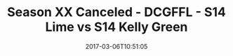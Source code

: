 ---
title: Season XX Canceled - DCGFFL - S14 Lime vs S14 Kelly Green
teams-score:
- team: _teams/s14-lime.md
  score: 38
- team: _teams/s14-kelly.md
  score: 6
mvp: V. DeRight (Lime), O. Jacob (Kelly)
game-ball: T. Shadow (Lime), M. Pesesky (Kelly)
season: 14
week: 1
date: '2017-03-06T10:51:05'
pageid: season-14-week-1-march-5-2016-5098-vs-5097
---